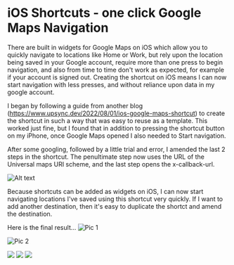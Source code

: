# iOS Shortcuts - one click Google Maps Navigation

There are built in widgets for Google Maps on iOS which allow you to quickly navigate to locations like Home or Work, but rely upon the location being saved in your Google account, require more than one press to begin navigation, and also from time to time don't work as expected, for example if your account is signed out. Creating the shortcut on iOS means I can now start navigation with less presses, and without reliance upon data in my google account.

I began by following a guide from another blog (https://www.upsync.dev/2022/08/01/ios-google-maps-shortcut) to create the shortcut in such a way that was easy to reuse as a template. This worked just fine, but I found that in addition to pressing the shortcut button on my iPhone, once Google Maps opened I also needed to Start navigation.

After some googling, followed by a little trial and error, I amended the last 2 steps in the shortcut. The penultimate step now uses the URL of the Universal maps URI scheme, and the last step opens the x-callback-url.

<img title="a title" alt="Alt text" src="../assets/2024-09-11-ios-shortcuts-google-nav-1-click/1.png">

Because shortcuts can be added as widgets on iOS, I can now start navigating locations I've saved using this shortcut very quickly. If I want to add another destination, then it's easy to duplicate the shortct and amend the destination.

Here is the final result...
![Pic 1](../assets/2024-09-11-ios-shortcuts-google-nav-1-click/1.png "")

![Pic 2](../assets/2024-09-11-ios-shortcuts-google-nav-1-click/1.png "")

<img src="../assets/2024-09-11-ios-shortcuts-google-nav-1-click/1.png" />

<img src="../assets/2024-09-11-ios-shortcuts-google-nav-1-click/1.png" />

<img src="../assets/2024-09-11-ios-shortcuts-google-nav-1-click/1.png" />